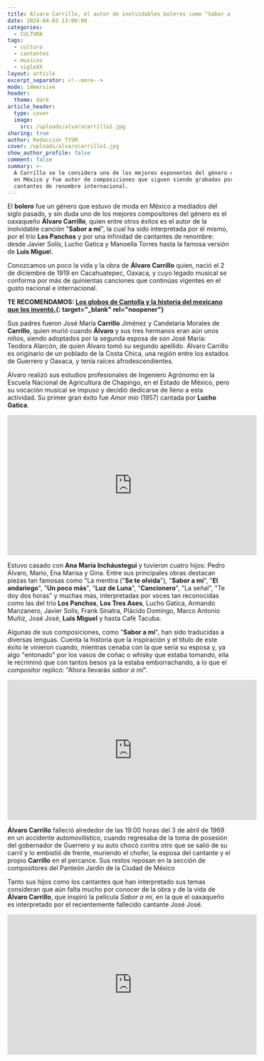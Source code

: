 ```yaml
---
title: Álvaro Carrillo, el autor de inolvidables boleros como "Sabor a mí"
date: 2024-04-03 13:00:00
categories:
  - CULTURA
tags:
  - cultura
  - cantantes
  - musicos
  - sigloXX
layout: article
excerpt_separator: <!--more-->
mode: immersive
header:
  theme: dark
article_header:
  type: cover
  image:
    src: /uploads/alvarocarrillo1.jpg
sharing: true
author: Redacción TYSM
cover: /uploads/alvarocarrillo1.jpg
show_author_profile: false
comment: false
summary: >-
  A Carrillo se le considera uno de los mejores exponentes del género del bolero
  en México y fue autor de composiciones que siguen siendo grabadas por
  cantantes de renombre internacional.
---
```

El **bolero** fue un género que estuvo de moda en México a mediados del siglo pasado, y sin duda uno de los mejores compositores del género es el oaxaqueño **Álvaro Carrillo**, quien entre otros éxitos es el autor de la inolvidable canción "**Sabor a mí**", la cual ha sido interpretada por él mismo, por el trío **Los Panchos** y por una infinidad de cantantes de renombre: desde Javier Solís, Lucho Gatica y Manoella Torres hasta la famosa versión de **Luis Migue**l.

Conozcamos un poco la vida y la obra de **Álvaro Carrillo** quien, nació el 2 de diciembre de 1919 en Cacahuatepec, Oaxaca, y cuyo legado musical se conforma por más de quinientas canciones que continúas vigentes en el gusto nacional e internacional.

**TE RECOMENDAMOS: [Los globos de Cantolla y la historia del mexicano que los inventó.](https://blog.tonoysumariachi.com/historia/2024/04/02/los-globos-de-cantolla-y-la-historia-del-mexicano-que-los-invent%C3%B3.html){: target="_blank" rel="noopener"}**

Sus padres fueron José María **Carrillo** Jiménez y Candelaria Morales de **Carrillo**, quien murió cuando **Álvaro** y sus tres hermanos eran aún unos niños, siendo adoptados por la segunda esposa de son José María: Teodora Alarcón, de quien Álvaro tomó su segundo apellido. Álvaro Carrillo es originario de un poblado de la Costa Chica, una región entre los estados de Guerrero y Oaxaca, y tenía raíces afrodescendientes.

Álvaro realizó sus estudios profesionales de Ingeniero Agrónomo en la Escuela Nacional de Agricultura de Chapingo, en el Estado de México, pero su vocación musical se impuso y decidió dedicarse de lleno a esta actividad. Su primer gran éxito fue&nbsp;*Amor mío*&nbsp;(1957) cantada por **Lucho Gatica**.

<iframe width="560" height="315" src="https://www.youtube.com/embed/f6B29UxQg0w?si=67VTOgvtA5r573jP" title="YouTube video player" frameborder="0" allow="accelerometer; autoplay; clipboard-write; encrypted-media; gyroscope; picture-in-picture; web-share" referrerpolicy="strict-origin-when-cross-origin" allowfullscreen=""></iframe>

Estuvo casado con **Ana María Incháustegui** y tuvieron cuatro hijos: Pedro Álvaro, Mario, Ena Marisa y Gina. Entre sus principales obras destacan piezas tan famosas como "La mentira ("**Se te olvida**"), "**Sabor a mí**", "**El andariego**", "**Un poco más**", "**Luz de Luna**", "**Cancionero**", "La señal", "Te doy dos horas" y muchas más, interpretadas por voces tan reconocidas como las del trío **Los Panchos**, **Los Tres Ases**, Lucho Gatica, Armando Manzanero, Javier Solís, Frank Sinatra, Plácido Domingo, Marco Antonio Muñiz, José José, **Luis Miguel** y hasta Café Tacuba.&nbsp;

Algunas de sus composiciones, como "**Sabor a mí**", han sido traducidas a diversas lenguas. Cuenta la historia que la inspiración y el título de este éxito le vinieron cuando, mientras cenaba con la que sería su esposa y, ya algo "entonado" por los vasos de coñac o whisky que estaba tomando, ella le recriminó que con tantos besos ya la estaba emborrachando, a lo que el compositor replicó: "Ahora llevarás *sabor a mí*".

<iframe width="560" height="315" src="https://www.youtube.com/embed/GbBJxLfbaKU?si=MNl33t_VcMFycp1S" title="YouTube video player" frameborder="0" allow="accelerometer; autoplay; clipboard-write; encrypted-media; gyroscope; picture-in-picture; web-share" referrerpolicy="strict-origin-when-cross-origin" allowfullscreen=""></iframe>

**Álvaro Carrillo** falleció alrededor de las 19:00 horas del 3 de abril de 1969 en un accidente automovilístico, cuando regresaba de la toma de posesión del gobernador de Guerrero y su auto chocó contra otro que se salió de su carril y lo embistió de frente, muriendo el chofer, la esposa del cantante y el propio **Carrillo** en el percance. Sus restos reposan en la sección de compositores del Panteón Jardín de la Ciudad de México

Tanto sus hijos como los cantantes que han interpretado sus temas consideran que aún falta mucho por conocer de la obra y de la vida de **Álvaro Carrillo**, que inspiró la película&nbsp;*Sabor a mí*, en la que el oaxaqueño es interpretado por el recientemente fallecido cantante José José.

<iframe width="560" height="315" src="https://www.youtube.com/embed/YH_jng60ewU?si=WmSoeIPoywGtfxKe" title="YouTube video player" frameborder="0" allow="accelerometer; autoplay; clipboard-write; encrypted-media; gyroscope; picture-in-picture; web-share" referrerpolicy="strict-origin-when-cross-origin" allowfullscreen=""></iframe>